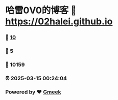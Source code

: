 # 哈雷0V0的博客 :link: https://02halei.github.io 
### :page_facing_up: [10](https://02halei.github.io/tag.html) 
### :speech_balloon: 5 
### :hibiscus: 10159 
### :alarm_clock: 2025-03-15 00:24:04 
### Powered by :heart: [Gmeek](https://github.com/Meekdai/Gmeek)

